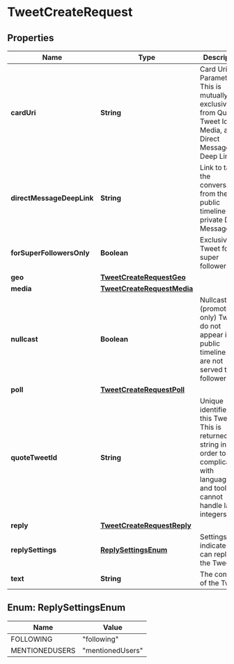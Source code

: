 

# TweetCreateRequest


## Properties

| Name | Type | Description | Notes |
|------------ | ------------- | ------------- | -------------|
|**cardUri** | **String** | Card Uri Parameter. This is mutually exclusive from Quote Tweet Id, Poll, Media, and Direct Message Deep Link. |  [optional] |
|**directMessageDeepLink** | **String** | Link to take the conversation from the public timeline to a private Direct Message. |  [optional] |
|**forSuperFollowersOnly** | **Boolean** | Exclusive Tweet for super followers. |  [optional] |
|**geo** | [**TweetCreateRequestGeo**](TweetCreateRequestGeo.md) |  |  [optional] |
|**media** | [**TweetCreateRequestMedia**](TweetCreateRequestMedia.md) |  |  [optional] |
|**nullcast** | **Boolean** | Nullcasted (promoted-only) Tweets do not appear in the public timeline and are not served to followers. |  [optional] |
|**poll** | [**TweetCreateRequestPoll**](TweetCreateRequestPoll.md) |  |  [optional] |
|**quoteTweetId** | **String** | Unique identifier of this Tweet. This is returned as a string in order to avoid complications with languages and tools that cannot handle large integers. |  [optional] |
|**reply** | [**TweetCreateRequestReply**](TweetCreateRequestReply.md) |  |  [optional] |
|**replySettings** | [**ReplySettingsEnum**](#ReplySettingsEnum) | Settings to indicate who can reply to the Tweet. |  [optional] |
|**text** | **String** | The content of the Tweet. |  [optional] |



## Enum: ReplySettingsEnum

| Name | Value |
|---- | -----|
| FOLLOWING | &quot;following&quot; |
| MENTIONEDUSERS | &quot;mentionedUsers&quot; |



